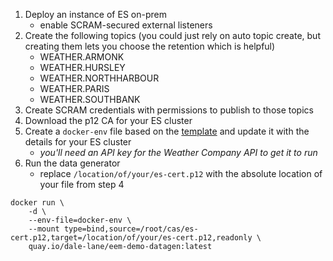 1. Deploy an instance of ES on-prem
    * enable SCRAM-secured external listeners
2. Create the following topics (you could just rely on auto topic create, but creating them lets you choose the retention which is helpful)
    - WEATHER.ARMONK
    - WEATHER.HURSLEY
    - WEATHER.NORTHHARBOUR
    - WEATHER.PARIS
    - WEATHER.SOUTHBANK
3. Create SCRAM credentials with permissions to publish to those topics
4. Download the p12 CA for your ES cluster
5. Create a `docker-env` file based on the [template](https://github.com/dalelane/eem-demo-datagen/blob/main/sample-docker-env) and update it with the details for your ES cluster
    * _you'll need an API key for the Weather Company API to get it to run_
6. Run the data generator
    * replace `/location/of/your/es-cert.p12` with the absolute location of your file from step 4
```
docker run \
    -d \
    --env-file=docker-env \
    --mount type=bind,source=/root/cas/es-cert.p12,target=/location/of/your/es-cert.p12,readonly \
    quay.io/dale-lane/eem-demo-datagen:latest
```
